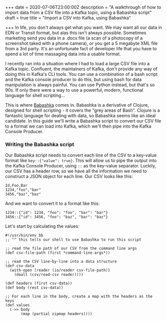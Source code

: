 +++
date = 2020-07-06T23:00:00Z
description = "A walkthrough of how to import data from a CSV file into a Kafka topic, using a Babashka script"
draft = true
title = "Import a CSV into Kafka, using Babashka"

+++
In life, you don't always get what you want. We may want all our data in EDN or Transit format, but alas this isn't always possible. Sometimes marketing send you data in a .docx file (a scan of a photocopy of a screenshot taked with a phone camera), or you get a 5 megabyte XML file from a 3rd party. It's an unfortunate fact of developer life that you have to spend a lot of time massaging data into a usable format.

I recently ran into a situation where I had to load a large CSV file into a Kafka topic. Confluent, the maintainers of Kafka, don't provide any way of doing this in Kafka's CLI tools. You can use a combination of a bash script and the Kafka console producer to do this, but using bash for data manipulation is always painful. You can use Python instead, but that's so 90s. If only there were a way to use a powerful, modern, functional language for shell scripting...

This is where [Babashka](https://github.com/borkdude/babashka "Babashka") comes in. Babashka is a derivative of Clojure, designed for shell scripting - it covers the "grey areas of Bash". Clojure is a fantastic language for dealing with data, so Babashka seems like an ideal candidate. In this guide we'll write a Babashka script to convert our CSV file to a format we can load into Kafka, which we'll then pipe into the Kafka Console Producer.

### Writing the Babashka script

Our Babashka script needs to convert each line of the CSV to a key-value format like `key::{"value": true}`. This will allow us to pipe the output into the Kafka Console Producer, using `::` as the key-value separator. Luckily, our CSV has a header row, so we have all the information we need to construct a JSON object for each line. Our CSV looks like this:

    Id,Foo,Bar
    1234,"foo","bar"
    3456,"baz","baz"

And we want to convert it to a format like this:

    1234::{"id": 1234, "foo": "foo", "bar": "bar"}
    3456::{"id": 3456, "foo": "baz", "bar": "baz"}

Let's start by calculating the values:

    #!/usr/bin/env bb
    ;; ^^ this tells our shell to use Babashka to run this script
    
    ;; read the file path of our CSV from the command line args
    (def csv-file-path (first *command-line-args*))
    
    ;; read the CSV line-by-line into a data structure
    (def csv-data
      (with-open [reader (io/reader csv-file-path)]
        (doall (csv/read-csv reader))))
    
    (def headers (first csv-data))
    (def body (rest csv-data))
    
    ;; For each line in the body, create a map with the headers as the keys
    (def values
      (->> body
           (map (partial zipmap headers))))